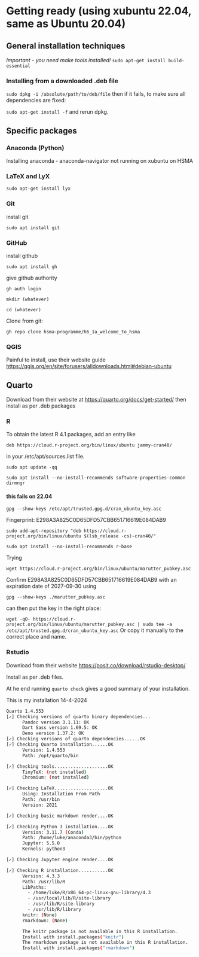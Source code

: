 # Getting ready (using xubuntu 22.04, same as Ubuntu 20.04)

## General installation techniques

 _Important - you need make tools installed!_
`sudo apt-get install build-essential`

### Installing from a downloaded .deb file

`sudo dpkg -i /absolute/path/to/deb/file`
then if it fails, to make sure all dependencies are fixed:

`sudo apt-get install -f` and rerun dpkg.

## Specific packages

### Anaconda (Python)

Installing anaconda - anaconda-navigator not running on xubuntu on HSMA

### LaTeX and LyX

`sudo apt-get install lyx`

### Git

install git

`sudo apt install git`

### GitHub

install github

`sudo apt install gh`

give github authority

`gh auth login`

`mkdir (whatever)`

`cd (whatever)`

Clone from git:

`gh repo clone hsma-programme/h6_1a_welcome_to_hsma`

### QGIS

Painful to install, use their website guide
<https://qgis.org/en/site/forusers/alldownloads.html#debian-ubuntu>

## Quarto

Download from their website at <https://quarto.org/docs/get-started/> then install as per .deb packages

### R

To obtain the latest R 4.1 packages, add an entry like

`deb https://cloud.r-project.org/bin/linux/ubuntu jammy-cran40/`

in your /etc/apt/sources.list file.

`sudo apt update -qq`

`sudo apt install --no-install-recommends software-properties-common dirmngr`

#### this fails on 22.04

`gpg --show-keys /etc/apt/trusted.gpg.d/cran_ubuntu_key.asc`

Fingerprint: E298A3A825C0D65DFD57CBB651716619E084DAB9

`sudo add-apt-repository "deb https://cloud.r-project.org/bin/linux/ubuntu $(lsb_release -cs)-cran40/"`

`sudo apt install --no-install-recommends r-base`

Trying

`wget https://cloud.r-project.org/bin/linux/ubuntu/marutter_pubkey.asc`

Confirm E298A3A825C0D65DFD57CBB651716619E084DAB9 with an expiration date of 2027-09-30 using

`gpg --show-keys ./marutter_pubkey.asc`

can then put the key in the right place:

`wget -qO- https://cloud.r-project.org/bin/linux/ubuntu/marutter_pubkey.asc | sudo tee -a /etc/apt/trusted.gpg.d/cran_ubuntu_key.asc`
Or copy it manually to the correct place and name.

### Rstudio

Download from their website <https://posit.co/download/rstudio-desktop/>

Install as per .deb files.

At he end running `quarto check` gives a good summary of your installation.

This is my installation 14-4-2024

```bash
Quarto 1.4.553
[✓] Checking versions of quarto binary dependencies...
      Pandoc version 3.1.11: OK
      Dart Sass version 1.69.5: OK
      Deno version 1.37.2: OK
[✓] Checking versions of quarto dependencies......OK
[✓] Checking Quarto installation......OK
      Version: 1.4.553
      Path: /opt/quarto/bin

[✓] Checking tools....................OK
      TinyTeX: (not installed)
      Chromium: (not installed)

[✓] Checking LaTeX....................OK
      Using: Installation From Path
      Path: /usr/bin
      Version: 2021

[✓] Checking basic markdown render....OK

[✓] Checking Python 3 installation....OK
      Version: 3.11.7 (Conda)
      Path: /home/luke/anaconda3/bin/python
      Jupyter: 5.5.0
      Kernels: python3

[✓] Checking Jupyter engine render....OK

[✓] Checking R installation...........OK
      Version: 4.3.3
      Path: /usr/lib/R
      LibPaths:
        - /home/luke/R/x86_64-pc-linux-gnu-library/4.3
        - /usr/local/lib/R/site-library
        - /usr/lib/R/site-library
        - /usr/lib/R/library
      knitr: (None)
      rmarkdown: (None)

      The knitr package is not available in this R installation.
      Install with install.packages("knitr")
      The rmarkdown package is not available in this R installation.
      Install with install.packages("rmarkdown")
```

